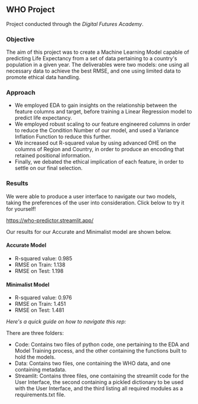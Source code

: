 ## WHO Project
Project conducted through the _Digital Futures Academy_.

### Objective

The aim of this project was to create a Machine Learning Model capable of predicting Life Expectancy from a set of data pertaining to a country's population in a given year. The deliverables were two models: one using all necessary data to achieve the best RMSE, and one using limited data to promote ethical data handling.

### Approach 

* We employed EDA to gain insights on the relationship between the feature columns and target, before training a Linear Regression model to predict life expectancy.
* We employed robust scaling to our feature engineered columns in order to reduce the Condition Number of our model, and used a Variance Inflation Function to reduce this further.
* We increased out R-squared value by using advanced OHE on the columns of Region and Country, in order to produce an encoding that retained positional information.
* Finally, we debated the ethical implication of each feature, in order to settle on our final selection.

### Results

We were able to produce a user interface to navigate our two models, taking the preferences of the user into consideration. Click below to try it for yourself!

https://who-predictor.streamlit.app/

Our results for our Accurate and Minimalist model are shown below.

#### Accurate Model

* R-squared value: 0.985
* RMSE on Train: 1.138
* RMSE on Test: 1.198

#### Minimalist Model

* R-squared value: 0.976
* RMSE on Train: 1.451
* RMSE on Test: 1.481
  
_Here's a quick guide on how to navigate this rep:_  

There are three folders:
* Code: Contains two files of python code, one pertaining to the EDA and Model Training process, and the other containing the functions built to hold the models.
* Data: Contains two files, one containing the WHO data, and one containing metadata.
* Streamlit: Contains three files, one containing the streamlit code for the User Interface, the second containing a pickled dictionary to be used with the User Interface, and the third listing all required modules as a requirements.txt file.
